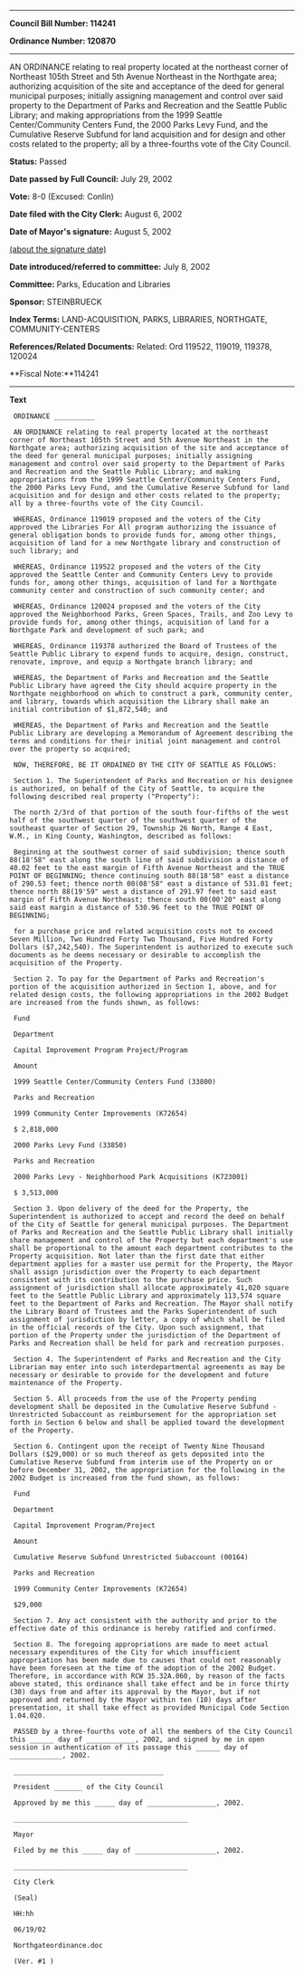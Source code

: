 

********

**Council Bill Number: 114241**
   
**Ordinance Number: 120870**
********

 AN ORDINANCE relating to real property located at the northeast corner of Northeast 105th Street and 5th Avenue Northeast in the Northgate area; authorizing acquisition of the site and acceptance of the deed for general municipal purposes; initially assigning management and control over said property to the Department of Parks and Recreation and the Seattle Public Library; and making appropriations from the 1999 Seattle Center/Community Centers Fund, the 2000 Parks Levy Fund, and the Cumulative Reserve Subfund for land acquisition and for design and other costs related to the property; all by a three-fourths vote of the City Council.

**Status:** Passed
   
**Date passed by Full Council:** July 29, 2002
   
**Vote:** 8-0 (Excused: Conlin)
   
**Date filed with the City Clerk:** August 6, 2002
   
**Date of Mayor's signature:** August 5, 2002
   
[(about the signature date)](/~public/approvaldate.htm)
   
   
   
**Date introduced/referred to committee:** July 8, 2002
   
**Committee:** Parks, Education and Libraries
   
**Sponsor:** STEINBRUECK
   
   
**Index Terms:** LAND-ACQUISITION, PARKS, LIBRARIES, NORTHGATE, COMMUNITY-CENTERS

**References/Related Documents:** Related: Ord 119522, 119019, 119378, 120024

**Fiscal Note:**114241

********

**Text**
   
```
 ORDINANCE __________

 AN ORDINANCE relating to real property located at the northeast corner of Northeast 105th Street and 5th Avenue Northeast in the Northgate area; authorizing acquisition of the site and acceptance of the deed for general municipal purposes; initially assigning management and control over said property to the Department of Parks and Recreation and the Seattle Public Library; and making appropriations from the 1999 Seattle Center/Community Centers Fund, the 2000 Parks Levy Fund, and the Cumulative Reserve Subfund for land acquisition and for design and other costs related to the property; all by a three-fourths vote of the City Council.

 WHEREAS, Ordinance 119019 proposed and the voters of the City approved the Libraries For All program authorizing the issuance of general obligation bonds to provide funds for, among other things, acquisition of land for a new Northgate library and construction of such library; and

 WHEREAS, Ordinance 119522 proposed and the voters of the City approved the Seattle Center and Community Centers Levy to provide funds for, among other things, acquisition of land for a Northgate community center and construction of such community center; and

 WHEREAS, Ordinance 120024 proposed and the voters of the City approved the Neighborhood Parks, Green Spaces, Trails, and Zoo Levy to provide funds for, among other things, acquisition of land for a Northgate Park and development of such park; and

 WHEREAS, Ordinance 119378 authorized the Board of Trustees of the Seattle Public Library to expend funds to acquire, design, construct, renovate, improve, and equip a Northgate branch library; and

 WHEREAS, the Department of Parks and Recreation and the Seattle Public Library have agreed the City should acquire property in the Northgate neighborhood on which to construct a park, community center, and library, towards which acquisition the Library shall make an initial contribution of $1,872,540; and

 WHEREAS, the Department of Parks and Recreation and the Seattle Public Library are developing a Memorandum of Agreement describing the terms and conditions for their initial joint management and control over the property so acquired;

 NOW, THEREFORE, BE IT ORDAINED BY THE CITY OF SEATTLE AS FOLLOWS:

 Section 1. The Superintendent of Parks and Recreation or his designee is authorized, on behalf of the City of Seattle, to acquire the following described real property ("Property"):

 The north 2/3rd of that portion of the south four-fifths of the west half of the southwest quarter of the southwest quarter of the southeast quarter of Section 29, Township 26 North, Range 4 East, W.M., in King County, Washington, described as follows:

 Beginning at the southwest corner of said subdivision; thence south 88(18'58" east along the south line of said subdivision a distance of 40.02 feet to the east margin of Fifth Avenue Northeast and the TRUE POINT OF BEGINNING; thence continuing south 88(18'58" east a distance of 290.53 feet; thence north 00(08'58" east a distance of 531.01 feet; thence north 88(19'59" west a distance of 291.97 feet to said east margin of Fifth Avenue Northeast; thence south 00(00'20" east along said east margin a distance of 530.96 feet to the TRUE POINT OF BEGINNING;

 for a purchase price and related acquisition costs not to exceed Seven Million, Two Hundred Forty Two Thousand, Five Hundred Forty Dollars ($7,242,540). The Superintendent is authorized to execute such documents as he deems necessary or desirable to accomplish the acquisition of the Property.

 Section 2. To pay for the Department of Parks and Recreation's portion of the acquisition authorized in Section 1, above, and for related design costs, the following appropriations in the 2002 Budget are increased from the funds shown, as follows:

 Fund

 Department

 Capital Improvement Program Project/Program

 Amount

 1999 Seattle Center/Community Centers Fund (33800)

 Parks and Recreation

 1999 Community Center Improvements (K72654)

 $ 2,818,000

 2000 Parks Levy Fund (33850)

 Parks and Recreation

 2000 Parks Levy - Neighborhood Park Acquisitions (K723001)

 $ 3,513,000

 Section 3. Upon delivery of the deed for the Property, the Superintendent is authorized to accept and record the deed on behalf of the City of Seattle for general municipal purposes. The Department of Parks and Recreation and the Seattle Public Library shall initially share management and control of the Property but each department's use shall be proportional to the amount each department contributes to the Property acquisition. Not later than the first date that either department applies for a master use permit for the Property, the Mayor shall assign jurisdiction over the Property to each department consistent with its contribution to the purchase price. Such assignment of jurisdiction shall allocate approximately 41,020 square feet to the Seattle Public Library and approximately 113,574 square feet to the Department of Parks and Recreation. The Mayor shall notify the Library Board of Trustees and the Parks Superintendent of such assignment of jurisdiction by letter, a copy of which shall be filed in the official records of the City. Upon such assignment, that portion of the Property under the jurisdiction of the Department of Parks and Recreation shall be held for park and recreation purposes.

 Section 4. The Superintendent of Parks and Recreation and the City Librarian may enter into such interdepartmental agreements as may be necessary or desirable to provide for the development and future maintenance of the Property.

 Section 5. All proceeds from the use of the Property pending development shall be deposited in the Cumulative Reserve Subfund - Unrestricted Subaccount as reimbursement for the appropriation set forth in Section 6 below and shall be applied toward the development of the Property.

 Section 6. Contingent upon the receipt of Twenty Nine Thousand Dollars ($29,000) or so much thereof as gets deposited into the Cumulative Reserve Subfund from interim use of the Property on or before December 31, 2002, the appropriation for the following in the 2002 Budget is increased from the fund shown, as follows:

 Fund

 Department

 Capital Improvement Program/Project

 Amount

 Cumulative Reserve Subfund Unrestricted Subaccount (00164)

 Parks and Recreation

 1999 Community Center Improvements (K72654)

 $29,000

 Section 7. Any act consistent with the authority and prior to the effective date of this ordinance is hereby ratified and confirmed.

 Section 8. The foregoing appropriations are made to meet actual necessary expenditures of the City for which insufficient appropriation has been made due to causes that could not reasonably have been foreseen at the time of the adoption of the 2002 Budget. Therefore, in accordance with RCW 35.32A.060, by reason of the facts above stated, this ordinance shall take effect and be in force thirty (30) days from and after its approval by the Mayor, but if not approved and returned by the Mayor within ten (10) days after presentation, it shall take effect as provided Municipal Code Section 1.04.020.

 PASSED by a three-fourths vote of all the members of the City Council this ______ day of ____________, 2002, and signed by me in open session in authentication of its passage this ______ day of _____________, 2002.

 _____________________________________

 President _______ of the City Council

 Approved by me this _____ day of _________________, 2002.

 ___________________________________________

 Mayor

 Filed by me this _____ day of ____________________, 2002.

 ___________________________________________

 City Clerk

 (Seal)

 HH:hh

 06/19/02

 Northgateordinance.doc

 (Ver. #1 )

```
